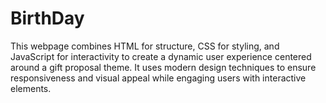 # BirthDay
This webpage combines HTML for structure, CSS for styling, and JavaScript for interactivity to create a dynamic user experience centered around a gift proposal theme. It uses modern design techniques to ensure responsiveness and visual appeal while engaging users with interactive elements.
